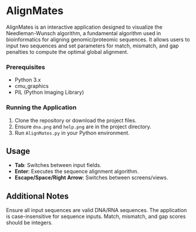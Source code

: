 # AlignMates
AlignMates is an interactive application designed to visualize the Needleman-Wunsch algorithm, a fundamental algorithm used in bioinformatics for aligning genomic/proteomic sequences. It allows users to input two sequences and set parameters for match, mismatch, and gap penalties to compute the optimal global alignment.

### Prerequisites
- Python 3.x
- cmu_graphics
- PIL (Python Imaging Library)

### Running the Application
1. Clone the repository or download the project files.
2. Ensure `dna.png` and `help.png` are in the project directory.
3. Run `AlignMates.py` in your Python environment.

## Usage
- **Tab**: Switches between input fields.
- **Enter**: Executes the sequence alignment algorithm.
- **Escape/Space/Right Arrow**: Switches between screens/views.

## Additional Notes
Ensure all input sequences are valid DNA/RNA sequences. The application is case-insensitive for sequence inputs. Match, mismatch, and gap scores should be integers.


